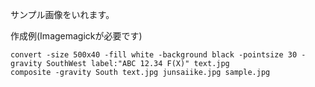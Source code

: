 サンプル画像をいれます。

作成例(Imagemagickが必要です)

```
convert -size 500x40 -fill white -background black -pointsize 30 -gravity SouthWest label:"ABC 12.34 F(X)" text.jpg
composite -gravity South text.jpg junsaiike.jpg sample.jpg
```
